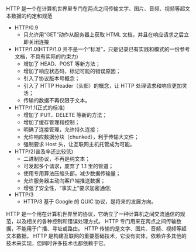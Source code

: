 HTTP 是一个在计算机世界里专门在两点之间传输文字、图片、音频、视频等超文本数据的约定和规范

- HTTP/0.9
  - 只允许用“GET”动作从服务器上获取 HTML 文档，并且在响应请求之后立即关闭连接
- HTTP/1.0(HTTP/1.0 并不是一个“标准”，只是记录已有实践和模式的一份参考文档，不具有实际的约束力)
  - 增加了 HEAD、POST 等新方法；
  - 增加了响应状态码，标记可能的错误原因；
  - 引入了协议版本号概念；
  - 引入了 HTTP Header（头部）的概念，让 HTTP 处理请求和响应更加灵活；
  - 传输的数据不再仅限于文本。
- HTTP/1.1(正式的标准)
  - 增加了 PUT、DELETE 等新的方法；
  - 增加了缓存管理和控制；
  - 明确了连接管理，允许持久连接；
  - 允许响应数据分块（chunked），利于传输大文件；
  - 强制要求 Host 头，让互联网主机托管成为可能。
- HTTP/2(普及率还比较低)
  - 二进制协议，不再是纯文本；
  - 可发起多个请求，废弃了 1.1 里的管道；
  - 使用专用算法压缩头部，减少数据传输量；
  - 允许服务器主动向客户端推送数据；
  - 增强了安全性，“事实上”要求加密通信;
- HTTP/3
  - HTTP/3 基于 Google 的 QUIC 协议，是将来的发展方向。

HTTP 是一个用在计算机世界里的协议，它确立了一种计算机之间交流通信的规范，以及相关的各种控制和错误处理方式。
HTTP 专门用来在两点之间传输数据，不能用于广播、寻址或路由。
HTTP 传输的是文字、图片、音频、视频等超文本数据。
HTTP 是构建互联网的重要基础技术，它没有实体，依赖许多其他的技术来实现，但同时许多技术也都依赖于它。